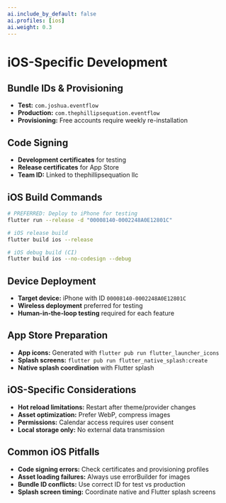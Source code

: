 ```yaml
---
ai.include_by_default: false  
ai.profiles: [ios]
ai.weight: 0.3
---
```


# iOS-Specific Development

## Bundle IDs & Provisioning
- **Test:** `com.joshua.eventflow`
- **Production:** `com.thephillipsequation.eventflow`
- **Provisioning:** Free accounts require weekly re-installation

## Code Signing
- **Development certificates** for testing
- **Release certificates** for App Store
- **Team ID:** Linked to thephillipsequation llc

## iOS Build Commands
```bash
# PREFERRED: Deploy to iPhone for testing
flutter run --release -d "00008140-0002248A0E12801C"

# iOS release build
flutter build ios --release

# iOS debug build (CI)
flutter build ios --no-codesign --debug
```

## Device Deployment
- **Target device:** iPhone with ID `00008140-0002248A0E12801C`
- **Wireless deployment** preferred for testing
- **Human-in-the-loop testing** required for each feature

## App Store Preparation
- **App icons:** Generated with `flutter pub run flutter_launcher_icons`
- **Splash screens:** `flutter pub run flutter_native_splash:create`
- **Native splash coordination** with Flutter splash

## iOS-Specific Considerations
- **Hot reload limitations:** Restart after theme/provider changes
- **Asset optimization:** Prefer WebP, compress images
- **Permissions:** Calendar access requires user consent
- **Local storage only:** No external data transmission

## Common iOS Pitfalls
- **Code signing errors:** Check certificates and provisioning profiles
- **Asset loading failures:** Always use errorBuilder for images
- **Bundle ID conflicts:** Use correct ID for test vs production
- **Splash screen timing:** Coordinate native and Flutter splash screens
